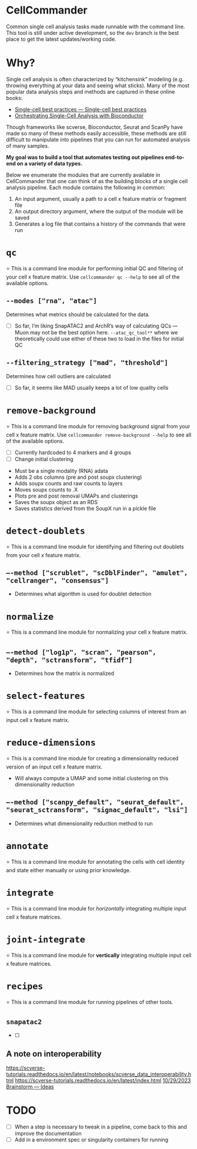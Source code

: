 # CellCommander
Common single cell analysis tasks made runnable with the command line. This tool is still under active development, so the `dev` branch is the best place to get the latest updates/working code.

# Why?
Single cell analysis is often characterized by “kitchensink” modeling (e.g. throwing everything at your data and seeing what sticks). Many of the most popular data analysis steps and methods are captured in these online books:

 - [Single-cell best practices — Single-cell best practices](https://www.sc-best-practices.org/preamble.html)
 - [Orchestrating Single-Cell Analysis with Bioconductor](https://bioconductor.org/books/3.12/OSCA/)

Though frameworks like scverse, Bioconductor, Seurat and ScanPy have made so many of these methods easily accessible, these methods are still difficult to manipulate into pipelines that you can run for automated analysis of many samples.

**My goal was to build a tool that automates testing out pipelines end-to-end on a variety of data types.**

Below we enumerate the modules that are currently available in CellCommander that one can think of as the building blocks of a single cell analysis pipeline. Each module contains the following in common:
1. An input argument, usually a path to a cell x feature matrix or fragment file
2. An output directory argument, where the output of the module will be saved
3. Generates a log file that contains a history of the commands that were run

# `qc`
⭐ This is a command line module for performing initial QC and filtering of your cell x feature matrix. Use `cellcommander qc --help` to see all of the available options.

## `--modes ["rna", "atac"]`
Determines what metrics should be calculated for the data.
 - [ ] So far, I’m liking SnapATAC2 and ArchR’s way of calculating QCs — Muon may not be the best option here. `--atac_qc_tool**` where we theoretically could use either of these two to load in the files for initial QC

## `--filtering_strategy ["mad", "threshold"]`
Determines how cell outliers are calculated
 - [ ] So far, it seems like MAD usually keeps a lot of low quality cells

# `remove-background`
⭐ This is a command line module for removing background signal from your cell x feature matrix. Use `cellcommander remove-background --help` to see all of the available options.
- [ ] Currently hardcoded to 4 markers and 4 groups
- [ ] Change initial clustering
- Must be a single modality (RNA) adata
- Adds 2 obs columns (pre and post soupx clustering)
- Adds soupx counts and raw counts to layers
- Moves soupx counts to .X
- Plots pre and post removal UMAPs and clusterings
- Saves the soupx object as an RDS
- Saves statistics derived from the SoupX run in a pickle file

# `detect-doublets`
⭐ This is a command line module for identifying and filtering out doublets from your cell x feature matrix.

## `—-method ["scrublet", "scDblFinder", "amulet", "cellranger", "consensus"]`
- Determines what algorithm is used for doublet detection

# `normalize`
⭐ This is a command line module for normalizing your cell x feature matrix.

## `—-method ["log1p", "scran", "pearson", "depth", "sctransform", "tfidf"]`

- Determines how the matrix is normalized

# `select-features`
⭐ This is a command line module for selecting columns of interest from an input cell x feature matrix.

# `reduce-dimensions`
⭐ This is a command line module for creating a dimensionality reduced version of an input cell x feature matrix.
- Will always compute a UMAP and some initial clustering on this dimensionality reduction

## `—-method ["scanpy_default", "seurat_default", "seurat_sctransform", "signac_default", "lsi"]`

- Determines what dimensionality reduction method to run

# `annotate`
⭐ This is a command line module for annotating the cells with cell identity and state either manually or using prior knowledge.

# `integrate`
⭐ This is a command line module for *horizontally* integrating multiple input cell x feature matrices.

# `joint-integrate`
⭐ This is a command line module for **********vertically********** integrating multiple input cell x feature matrices.

# `recipes`
⭐ This is a command line module for running pipelines of other tools.

## `snapatac2`
- [ ] 

## A note on interoperability
https://scverse-tutorials.readthedocs.io/en/latest/notebooks/scverse_data_interoperability.html
https://scverse-tutorials.readthedocs.io/en/latest/index.html
[10/29/2023 Brainstorm — Ideas](https://www.notion.so/10-29-2023-Brainstorm-Ideas-65e4f4f3e5374510829559e013f3d70d?pvs=21)

# TODO
- [ ] When a step is necessary to tweak in a pipeline, come back to this and improve the documentation
- [ ] Add in a environment spec or singularity containers for running
